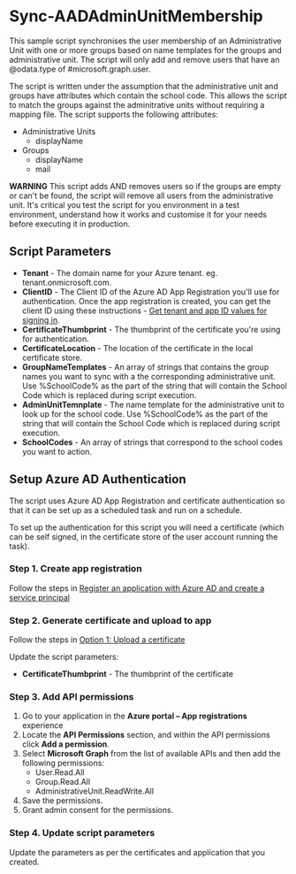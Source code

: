 # Sync-AADAdminUnitMembership

This sample script synchronises the user membership of an Administrative Unit with one or more groups based on name templates for the groups and administrative unit. The script will only add and remove users that have an @odata.type of #microsoft.graph.user.

The script is written under the assumption that the administrative unit and groups have attributes which contain the school code. This allows the script to match the groups against the adminitrative units without requiring a mapping file. The script supports the following attributes:
 - Administrative Units
   - displayName
 - Groups
   - displayName
   - mail
   
**WARNING**
This script adds AND removes users so if the groups are empty or can't be found, the script will remove all users from the administrative unit. It's critical you test the script for you environment in a test environment, understand how it works and customise it for your needs before executing it in production.

## Script Parameters

 - **Tenant** - The domain name for your Azure tenant. eg. tenant.onmicrosoft.com.
 - **ClientID** - The Client ID of the Azure AD App Registration you'll use for authentication. Once the app registration is created, you can get the client ID using these instructions - [Get tenant and app ID values for signing in](https://docs.microsoft.com/en-us/azure/active-directory/develop/howto-create-service-principal-portal#get-tenant-and-app-id-values-for-signing-in).
 - **CertificateThumbprint** - The thumbprint of the certificate you're using for authentication.
 - **CertificateLocation** - The location of the certificate in the local certificate store.
 - **GroupNameTemplates** - An array of strings that contains the group names you want to sync with a the corresponding administrative unit. Use %SchoolCode% as the part of the string that will contain the School Code which is replaced during script execution.
  - **AdminUnitTemnplate** - The name template for the administrative unit to look up for the school code. Use %SchoolCode% as the part of the string that will contain the School Code which is replaced during script execution.
  - **SchoolCodes** - An array of strings that correspond to the school codes you want to action.

## Setup Azure AD Authentication

The script uses Azure AD App Registration and certificate authentication so that it can be set up as a scheduled task and run on a schedule.

To set up the authentication for this script you will need a certificate (which can be self signed, in the certificate store of the user account running the task). 

### Step 1. Create app registration

Follow the steps in [Register an application with Azure AD and create a service principal](https://docs.microsoft.com/en-us/azure/active-directory/develop/howto-create-service-principal-portal#register-an-application-with-azure-ad-and-create-a-service-principal)

### Step 2. Generate certificate and upload to app

Follow the steps in [Option 1: Upload a certificate](https://docs.microsoft.com/en-us/azure/active-directory/develop/howto-create-service-principal-portal#option-1-upload-a-certificate)

Update the script parameters:
 - **CertificateThumbprint** - The thumbprint of the certificate

### Step 3. Add API permissions

1. Go to your application in the **Azure portal – App registrations** experience
2. Locate the **API Permissions** section, and within the API permissions click **Add a permission**.
3. Select **Microsoft Graph** from the list of available APIs and then add the following permissions:
    - User.Read.All
    - Group.Read.All
    - AdministrativeUnit.ReadWrite.All
4. Save the permissions.
5. Grant admin consent for the permissions.

### Step 4. Update script parameters

Update the parameters as per the certificates and application that you created.
